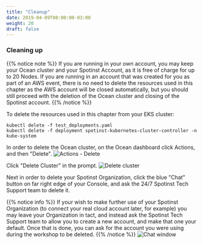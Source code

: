 ```yaml
---
title: "Cleanup"
date: 2019-04-09T00:00:00-03:00
weight: 20
draft: false
---
```


### Cleaning up

{{% notice note %}}
If you are running in your own account, you may keep your Ocean cluster and your Spotinst Account, as it is free of charge for up to 20 Nodes.
If you are running in an account that was created for you as part of an AWS event, there is no need to delete the resources used in this chapter as the AWS account will be closed automatically, but you should still proceed with the deletion of the Ocean cluster and closing of the Spotinst account.
{{% /notice %}}

To delete the resources used in this chapter from your EKS cluster: 
```
kubectl delete -f test_deployments.yaml
kubectl delete -f deployment spotinst-kubernetes-cluster-controller -n kube-system
```

In order to delete the Ocean cluster, on the Ocean dashboard click Actions, and then "Delete".
<img src="/images/ocean/actions_delete.png" alt="Actions - Delete" />

Click "Delete Cluster" in the prompt.
<img src="/images/ocean/delete_cluster.png" alt="Delete cluster" />

Next in order to delete your Spotinst Organization, click the blue "Chat" button on far right edge of your Console, and ask the 24/7 Spotinst Tech Support team to delete it. 

{{% notice info %}}
If your wish to make further use of your Spotinst Organization (to connect your real cloud account later, for example) you may leave your Organization in tact, and instead ask the Spotinst Tech Support team to allow you to create a new account, and make that one your default. Once that is done, you can ask for the account you were using during the workshop to be deleted.
{{% /notice %}}
<img src="/images/ocean/chat.png" alt="Chat window" />

